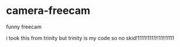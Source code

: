 # camera-freecam
funny freecam

i took this from trinity but trinity is my code so no skid!1111!1111!!11!!1111
